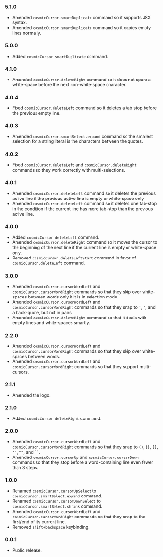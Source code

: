 ### 5.1.0
- Amended `cosmicCursor.smartDuplicate` command so it supports JSX syntax.
- Amended `cosmicCursor.smartDuplicate` command so it copies empty lines normally.

### 5.0.0
- Added `cosmicCursor.smartDuplicate` command.

### 4.1.0
- Amended `cosmicCursor.deleteRight` command so it does not spare a white-space before the next non-white-space character.

### 4.0.4
- Fixed `cosmicCursor.deleteLeft` command so it deletes a tab stop before the previous empty line.

### 4.0.3
- Amended `cosmicCursor.smartSelect.expand` command so the smallest selection for a string literal is the characters between the quotes.

### 4.0.2
- Fixed `cosmicCursor.deleteLeft` and `cosmicCursor.deleteRight` commands so they work correctly with multi-selections.

### 4.0.1
- Amended `cosmicCursor.deleteLeft` command so it deletes the previous active line if the previous active line is empty or white-space only
- Amended `cosmicCursor.deleteLeft` command so it deletes one tab-stop in the condition if the current line has more tab-stop than the previous active line.

### 4.0.0
- Added `cosmicCursor.deleteLeft` command.
- Amended `cosmicCursor.deleteRight` command so it moves the cursor to the beginning of the next line if the current line is empty or white-space only.
- Removed `cosmicCursor.deleteLeftStart` command in favor of `cosmicCursor.deleteLeft` command.

### 3.0.0
- Amended `cosmicCursor.cursorWordLeft` and `cosmicCursor.cursorWordRight` commands so that they skip over white-spaces between words only if it is in selection mode.
- Amended `cosmicCursor.cursorWordLeft` and `cosmicCursor.cursorWordRight` commands so that they snap to `'`, `"`, and a back-quote, but not in pairs.
- Amended `cosmicCursor.deleteRight` command so that it deals with empty lines and white-spaces smartly.

### 2.2.0
- Amended `cosmicCursor.cursorWordLeft` and `cosmicCursor.cursorWordRight` commands so that they skip over white-spaces between words.
- Amended `cosmicCursor.cursorWordLeft` and `cosmicCursor.cursorWordRight` commands so that they support multi-cursors.

### 2.1.1
- Amended the logo.

### 2.1.0
- Added `cosmicCursor.deleteRight` command.

### 2.0.0
- Amended `cosmicCursor.cursorWordLeft` and `cosmicCursor.cursorWordRight` commands so that they snap to `()`, `{}`, `[]`, `''`, `""`, and ` `` `.
- Amended `cosmicCursor.cursorUp` and `cosmicCursor.cursorDown` commands so that they stop before a word-containing line even fewer than 3 steps.

### 1.0.0
- Renamed `cosmicCursor.cursorUpSelect` to `cosmicCursor.smartSelect.expand` command.
- Renamed `cosmicCursor.cursorDownSelect` to `cosmicCursor.smartSelect.shrink` command.
- Amended `cosmicCursor.cursorWordLeft` and `cosmicCursor.cursorWordRight` commands so that they snap to the first/end of its current line.
- Removed `shift+backspace` keybinding.

### 0.0.1
- Public release.
